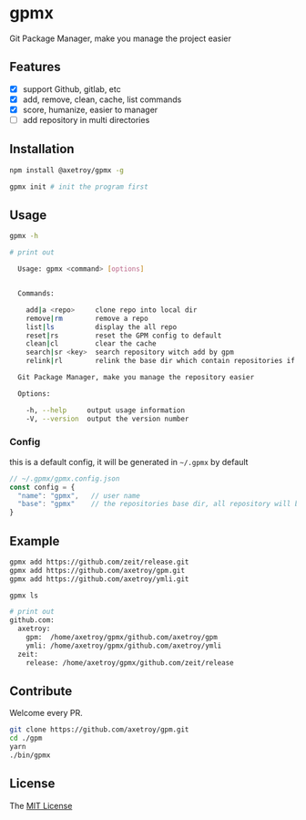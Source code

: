 # gpmx

Git Package Manager, make you manage the project easier

## Features

- [x] support Github, gitlab, etc
- [x] add, remove, clean, cache, list commands
- [x] score, humanize, easier to manager
- [ ] add repository in multi directories

## Installation
```bash
npm install @axetroy/gpmx -g

gpmx init # init the program first
```

## Usage

```bash
gpmx -h

# print out

  Usage: gpmx <command> [options]


  Commands:

    add|a <repo>     clone repo into local dir
    remove|rm        remove a repo
    list|ls          display the all repo
    reset|rs         reset the GPM config to default
    clean|cl         clear the cache
    search|sr <key>  search repository witch add by gpm
    relink|rl        relink the base dir which contain repositories if you delete repository manually

  Git Package Manager, make you manage the repository easier

  Options:

    -h, --help     output usage information
    -V, --version  output the version number

```

### Config

this is a default config, it will be generated in ``~/.gpmx`` by default

```javascript
// ~/.gpmx/gpmx.config.json
const config = {
  "name": "gpmx",   // user name
  "base": "gpmx"    // the repositories base dir, all repository will be install in this dir
}
```

## Example

```bash
gpmx add https://github.com/zeit/release.git
gpmx add https://github.com/axetroy/gpm.git
gpmx add https://github.com/axetroy/ymli.git

gpmx ls

# print out
github.com: 
  axetroy: 
    gpm:  /home/axetroy/gpmx/github.com/axetroy/gpm
    ymli: /home/axetroy/gpmx/github.com/axetroy/ymli
  zeit: 
    release: /home/axetroy/gpmx/github.com/zeit/release
```

## Contribute

Welcome every PR.

```bash
git clone https://github.com/axetroy/gpm.git
cd ./gpm
yarn
./bin/gpmx
```

## License

The [MIT License](https://github.com/axetroy/gpm/blob/master/LICENSE)

